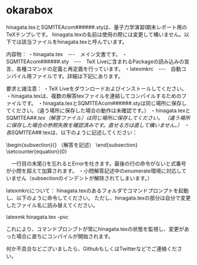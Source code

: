 # okarabox

hinagata.texとSQM1TEAcom######.styは、量子力学演習Ⅰ期末レポート用のTeXテンプレです。
hinagata.texの名前は使用の際には変更して構いません。以下では該当ファイルをhinagata.texと呼んでいます。

内容物：
・hinagata.tex　---　メイン文書です。
・SQM1TEAcom######.sty　---　TeX Liveに含まれるPackageの読み込みの宣言、各種コマンドの定義と再定義を行っています。
・latexmkrc　---　自動コンパイル用ファイルです。詳細は下記にあります。

要求と諸注意：
・TeX Liveをダウンロードおよびインストールしてください。
・hinagata.texは、複数の解答texファイルを連結してコンパイルするためのファイルです。
・hinagata.texとSQM1TEAcom######.styは同じ場所に保存してください。（違う場所に保存した場合の動作は未確認です。）
・hinagata.texとSQM1TEA#_#.tex（解答ファイル）は同じ場所に保存してください。
  （違う場所に保存した場合の参照失敗を確認済みです。直せる方は直して構いません。）
・各SQM1TEA#_#.texは、以下のように記述してください：

\begin{subsection}{}
（解答を記述）
\end{subsection}
\setcounter{equation}{0}

　一行目の末尾{}を忘れるとErrorを吐きます。最後の行の命令がないと式番号が小問を超えて加算されます。
・小問解答記述中のenumerate環境に対応していません（subsectionのインデントが解除されてしまいます。）

latexmkrcについて：
hinagata.texのあるフォルダでコマンドプロンプトを起動し、以下のように命令してください。
ただし、hinagata.texの部分は自分で変更したファイル名に読み替えてください。

  latexmk hinagata.tex -pvc
  
これにより、コマンドプロンプトが常にhinagata.texの状態を監視し、変更があった場合に直ちにコンパイルが開始されます。

何か不具合などございましたら、GithubもしくはTwitterなどでご連絡ください。
